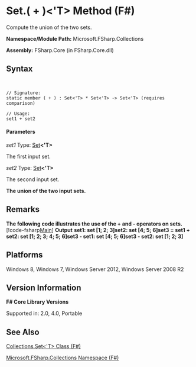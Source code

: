 # Set.( + )<'T> Method (F#)

Compute the union of the two sets.

**Namespace/Module Path:** Microsoft.FSharp.Collections

**Assembly:** FSharp.Core (in FSharp.Core.dll)


## Syntax


```


// Signature:
static member ( + ) : Set<'T> * Set<'T> -> Set<'T> (requires comparison)

// Usage:
set1 + set2

```



#### Parameters
*set1*
Type: [Set](http://msdn.microsoft.com/en-us/library/50cebdce-0cd7-4c5c-8ebc-f3a9e90b38d8)**&lt;'T&gt;**


The first input set.


*set2*
Type: [Set](http://msdn.microsoft.com/en-us/library/50cebdce-0cd7-4c5c-8ebc-f3a9e90b38d8)**&lt;'T&gt;**


The second input set.



**The union of the two input sets.**
## Remarks
**The following code illustrates the use of the + and - operators on sets.**
[!code-fsharp[Main](snippets/fssets/snippet1.fs)]
**Output**
**set1: set [1; 2; 3]set2: set [4; 5; 6]set3 = set1 + set2: set [1; 2; 3; 4; 5; 6]set3 - set1: set [4; 5; 6]set3 - set2: set [1; 2; 3]**
## Platforms
Windows 8, Windows 7, Windows Server 2012, Windows Server 2008 R2


## Version Information
**F# Core Library Versions**

Supported in: 2.0, 4.0, Portable




## See Also
[Collections.Set&#60;'T&#62; Class &#40;F&#35;&#41;](Collections.Set%5B%27T%5D-Class-%5BFSharp%5D.md)

[Microsoft.FSharp.Collections Namespace &#40;F&#35;&#41;](Microsoft.FSharp.Collections-Namespace-%5BFSharp%5D.md)


